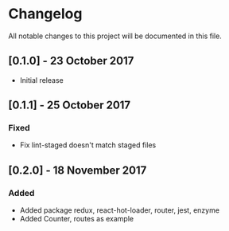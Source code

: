 # Changelog
All notable changes to this project will be documented in this file.

## [0.1.0] - 23 October 2017
- Initial release

## [0.1.1] - 25 October 2017
### Fixed
- Fix lint-staged doesn't match staged files

## [0.2.0] - 18 November 2017
### Added
- Added package redux, react-hot-loader, router, jest, enzyme
- Added Counter, routes as example
